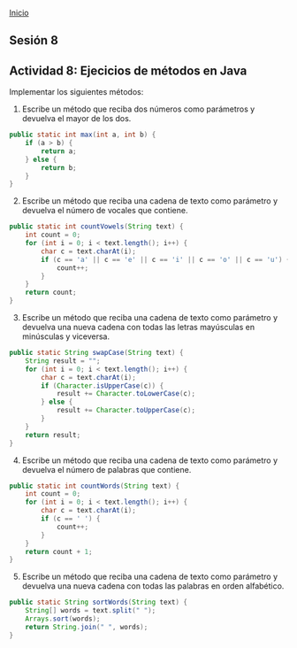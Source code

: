 <!-- No borrar o modificar -->
[Inicio](./index.md)

## Sesión 8 

<!-- Su documentación aquí -->

## Actividad 8: Ejecicios de métodos en Java

Implementar los siguientes métodos:

1. Escribe un método que reciba dos números como parámetros y devuelva el mayor de los dos.

```java
public static int max(int a, int b) {
    if (a > b) {
        return a;
    } else {
        return b;
    }
}
```

2. Escribe un método que reciba una cadena de texto como parámetro y devuelva el número de vocales que contiene.

```java
public static int countVowels(String text) {
    int count = 0;
    for (int i = 0; i < text.length(); i++) {
        char c = text.charAt(i);
        if (c == 'a' || c == 'e' || c == 'i' || c == 'o' || c == 'u') {
            count++;
        }
    }
    return count;
}
```

3. Escribe un método que reciba una cadena de texto como parámetro y devuelva una nueva cadena con todas las letras mayúsculas en minúsculas y viceversa.

```java
public static String swapCase(String text) {
    String result = "";
    for (int i = 0; i < text.length(); i++) {
        char c = text.charAt(i);
        if (Character.isUpperCase(c)) {
            result += Character.toLowerCase(c);
        } else {
            result += Character.toUpperCase(c);
        }
    }
    return result;
}
```

4. Escribe un método que reciba una cadena de texto como parámetro y devuelva el número de palabras que contiene.

```java
public static int countWords(String text) {
    int count = 0;
    for (int i = 0; i < text.length(); i++) {
        char c = text.charAt(i);
        if (c == ' ') {
            count++;
        }
    }
    return count + 1;
}
```

5. Escribe un método que reciba una cadena de texto como parámetro y devuelva una nueva cadena con todas las palabras en orden alfabético.

```java
public static String sortWords(String text) {
    String[] words = text.split(" ");
    Arrays.sort(words);
    return String.join(" ", words);
}
```







